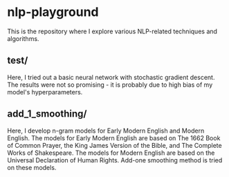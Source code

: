 # nlp-playground

This is the repository where I explore various NLP-related techniques and algorithms.

## test/

Here, I tried out a basic neural network with stochastic gradient descent. The results were not so promising - it is probably due to high bias of my model's hyperparameters.

## add_1_smoothing/

Here, I develop n-gram models for Early Modern English and Modern English. The models for Early Modern English are based on The 1662 Book of Common Prayer, the King James Version of the Bible, and The Complete Works of Shakespeare. The models for Modern English are based on the Universal Declaration of Human Rights. Add-one smoothing method is tried on these models.